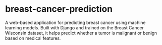 # breast-cancer-prediction
A web-based application for predicting breast cancer using machine learning models. Built with Django and trained on the Breast Cancer Wisconsin dataset, it helps predict whether a tumor is malignant or benign based on medical features.
